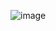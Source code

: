 
![image](https://user-images.githubusercontent.com/46469858/165515928-a9ae3aa8-0925-4bf6-b5b8-3d35f35b668d.png)
